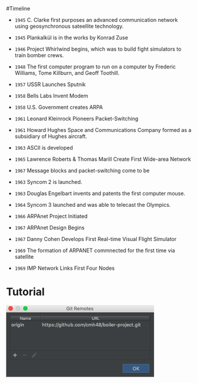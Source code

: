 #Timeline

- `1945` C. Clarke first purposes an advanced communication network using geosynchronous sateellite technology.

- `1945` Plankalkül is in the works by Konrad Zuse

- `1946` Project Whirlwind begins, which was to build fight simulators to train bomber crews.

- `1948` The first computer program to run on a computer by Frederic Williams, Tome Killburn, and Geoff Toothill.

- `1957` USSR Launches Sputnik

- `1958` Bells Labs Invent Modem

- `1958` U.S. Government creates ARPA

- `1961` Leonard Kleinrock Pioneers Packet-Switching

- `1961` Howard Hughes Space and Communications Company formed as a subsidiary of Hughes aircraft.

- `1963` ASCII is developed

- `1965` Lawrence Roberts & Thomas Marill Create First Wide-area Network

- `1967` Message blocks and packet-switching come to be

- `1963` Syncom 2 is launched.

- `1963` Douglas Engelbart invents and patents the first computer mouse.

- `1964` Syncom 3 launched and was able to telecast the Olympics.

- `1966` ARPAnet Project Initiated

- `1967` ARPAnet Design Begins

- `1967` Danny Cohen Develops First Real-time Visual Flight Simulator

- `1969` The formation of ARPANET commnected for the first time via satellite

- `1969` IMP Network Links First Four Nodes

# Tutorial

![alt text](images/remote.png)
